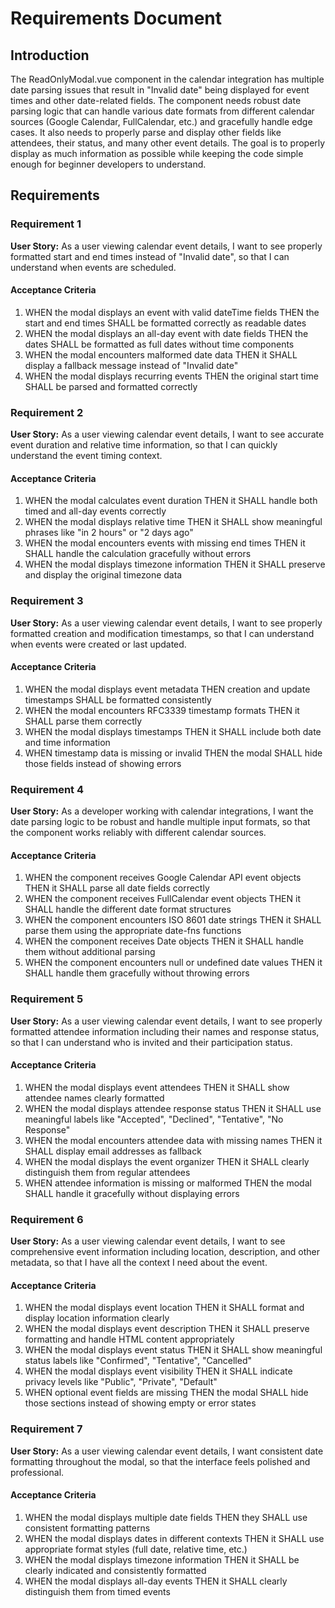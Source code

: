 # Requirements Document

## Introduction

The ReadOnlyModal.vue component in the calendar integration has multiple date parsing issues that result in "Invalid date" being displayed for event times and other date-related fields. The component needs robust date parsing logic that can handle various date formats from different calendar sources (Google Calendar, FullCalendar, etc.) and gracefully handle edge cases. It also needs to properly parse and display other fields like attendees, their status, and many other event details. The goal is to properly display as much information as possible while keeping the code simple enough for beginner developers to understand.

## Requirements

### Requirement 1

**User Story:** As a user viewing calendar event details, I want to see properly formatted start and end times instead of "Invalid date", so that I can understand when events are scheduled.

#### Acceptance Criteria

1. WHEN the modal displays an event with valid dateTime fields THEN the start and end times SHALL be formatted correctly as readable dates
2. WHEN the modal displays an all-day event with date fields THEN the dates SHALL be formatted as full dates without time components
3. WHEN the modal encounters malformed date data THEN it SHALL display a fallback message instead of "Invalid date"
4. WHEN the modal displays recurring events THEN the original start time SHALL be parsed and formatted correctly

### Requirement 2

**User Story:** As a user viewing calendar event details, I want to see accurate event duration and relative time information, so that I can quickly understand the event timing context.

#### Acceptance Criteria

1. WHEN the modal calculates event duration THEN it SHALL handle both timed and all-day events correctly
2. WHEN the modal displays relative time THEN it SHALL show meaningful phrases like "in 2 hours" or "2 days ago"
3. WHEN the modal encounters events with missing end times THEN it SHALL handle the calculation gracefully without errors
4. WHEN the modal displays timezone information THEN it SHALL preserve and display the original timezone data

### Requirement 3

**User Story:** As a user viewing calendar event details, I want to see properly formatted creation and modification timestamps, so that I can understand when events were created or last updated.

#### Acceptance Criteria

1. WHEN the modal displays event metadata THEN creation and update timestamps SHALL be formatted consistently
2. WHEN the modal encounters RFC3339 timestamp formats THEN it SHALL parse them correctly
3. WHEN the modal displays timestamps THEN it SHALL include both date and time information
4. WHEN timestamp data is missing or invalid THEN the modal SHALL hide those fields instead of showing errors

### Requirement 4

**User Story:** As a developer working with calendar integrations, I want the date parsing logic to be robust and handle multiple input formats, so that the component works reliably with different calendar sources.

#### Acceptance Criteria

1. WHEN the component receives Google Calendar API event objects THEN it SHALL parse all date fields correctly
2. WHEN the component receives FullCalendar event objects THEN it SHALL handle the different date format structures
3. WHEN the component encounters ISO 8601 date strings THEN it SHALL parse them using the appropriate date-fns functions
4. WHEN the component receives Date objects THEN it SHALL handle them without additional parsing
5. WHEN the component encounters null or undefined date values THEN it SHALL handle them gracefully without throwing errors

### Requirement 5

**User Story:** As a user viewing calendar event details, I want to see properly formatted attendee information including their names and response status, so that I can understand who is invited and their participation status.

#### Acceptance Criteria

1. WHEN the modal displays event attendees THEN it SHALL show attendee names clearly formatted
2. WHEN the modal displays attendee response status THEN it SHALL use meaningful labels like "Accepted", "Declined", "Tentative", "No Response"
3. WHEN the modal encounters attendee data with missing names THEN it SHALL display email addresses as fallback
4. WHEN the modal displays the event organizer THEN it SHALL clearly distinguish them from regular attendees
5. WHEN attendee information is missing or malformed THEN the modal SHALL handle it gracefully without displaying errors

### Requirement 6

**User Story:** As a user viewing calendar event details, I want to see comprehensive event information including location, description, and other metadata, so that I have all the context I need about the event.

#### Acceptance Criteria

1. WHEN the modal displays event location THEN it SHALL format and display location information clearly
2. WHEN the modal displays event description THEN it SHALL preserve formatting and handle HTML content appropriately
3. WHEN the modal displays event status THEN it SHALL show meaningful status labels like "Confirmed", "Tentative", "Cancelled"
4. WHEN the modal displays event visibility THEN it SHALL indicate privacy levels like "Public", "Private", "Default"
5. WHEN optional event fields are missing THEN the modal SHALL hide those sections instead of showing empty or error states

### Requirement 7

**User Story:** As a user viewing calendar event details, I want consistent date formatting throughout the modal, so that the interface feels polished and professional.

#### Acceptance Criteria

1. WHEN the modal displays multiple date fields THEN they SHALL use consistent formatting patterns
2. WHEN the modal displays dates in different contexts THEN it SHALL use appropriate format styles (full date, relative time, etc.)
3. WHEN the modal displays timezone information THEN it SHALL be clearly indicated and consistently formatted
4. WHEN the modal displays all-day events THEN it SHALL clearly distinguish them from timed events
